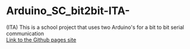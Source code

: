 # Arduino_SC_bit2bit-ITA-
(ITA) This is a school project that uses two Arduino's for a  bit to bit serial communication  <br />
[Link to the Github pages site](https://mario33881.github.io/ITA_Arduino_SC_bit2bit/)
